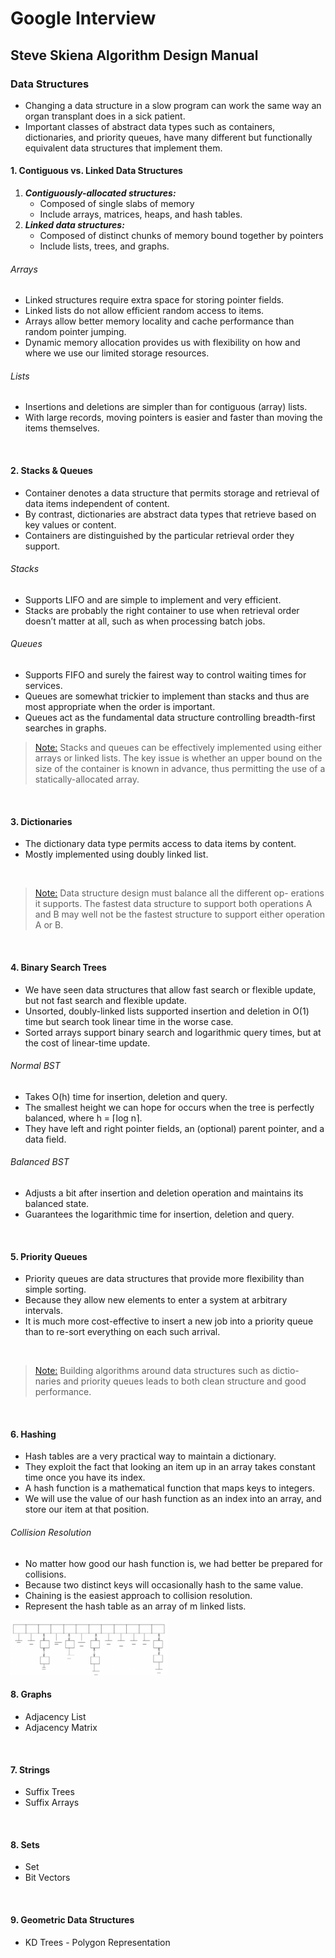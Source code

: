 # Google Interview



## Steve Skiena Algorithm Design Manual

### Data Structures

- Changing a data structure in a slow program can work the same way an organ transplant does in a sick patient.
- Important classes of abstract data types such as containers, dictionaries, and priority queues, have many different but functionally equivalent data structures that implement them.

#### 1. Contiguous vs. Linked Data Structures

1. ***Contiguously-allocated structures:***
   - Composed of single slabs of memory
   - Include arrays, matrices, heaps, and hash tables.
2. ***Linked data structures:***
   - Composed of distinct chunks of memory bound together by pointers
   - Include lists, trees, and graphs.

###### Arrays

- Linked structures require extra space for storing pointer fields.
- Linked lists do not allow efficient random access to items.
- Arrays allow better memory locality and cache performance than random pointer jumping.
- Dynamic memory allocation provides us with flexibility on how and where we use our limited storage resources.

###### Lists

- Insertions and deletions are simpler than for contiguous (array) lists.
- With large records, moving pointers is easier and faster than moving the items themselves.

<br>

#### 2. Stacks & Queues

- Container denotes a data structure that permits storage and retrieval of data items independent of content.
- By contrast, dictionaries are abstract data types that retrieve based on key values or content.
- Containers are distinguished by the particular retrieval order they support.

###### Stacks

- Supports LIFO and are simple to implement and very efficient.
- Stacks are probably the right container to use when retrieval order doesn’t matter at all, such as when processing batch jobs.

###### Queues

- Supports FIFO and surely the fairest way to control waiting times for services.
- Queues are somewhat trickier to implement than stacks and thus are most appropriate when the order is important.
- Queues act as the fundamental data structure controlling breadth-first searches in graphs.



> [Note:]() Stacks and queues can be effectively implemented using either arrays or linked lists. The key issue is whether an upper bound on the size of the container is known in advance, thus permitting the use of a statically-allocated array.

<br>

#### 3. Dictionaries

- The dictionary data type permits access to data items by content.
- Mostly implemented using doubly linked list.

<br>

> [Note:]() Data structure design must balance all the different op- erations it supports. The fastest data structure to support both operations A and B may well not be the fastest structure to support either operation A or B.

<br>

#### 4. Binary Search Trees

- We have seen data structures that allow fast search or flexible update, but not fast search and flexible update.
- Unsorted, doubly-linked lists supported insertion and deletion in O(1) time but search took linear time in the worse case.
- Sorted arrays support binary search and logarithmic query times, but at the cost of linear-time update.

###### Normal BST

- Takes O(h) time for insertion, deletion and query.
- The smallest height we can hope for occurs when the tree is perfectly balanced, where h = ⌈log n⌉.
- They have left and right pointer fields, an (optional) parent pointer, and a data field.

###### Balanced BST

- Adjusts a bit after insertion and deletion operation and maintains its balanced state.
- Guarantees the logarithmic time for insertion, deletion and query.

<br>

#### 5. Priority Queues

- Priority queues are data structures that provide more flexibility than simple sorting.
- Because they allow new elements to enter a system at arbitrary intervals.
- It is much more cost-effective to insert a new job into a priority queue than to re-sort everything on each such arrival.

<br>

> [Note:]() Building algorithms around data structures such as dictio- naries and priority queues leads to both clean structure and good performance.

<br>

#### 6. Hashing

- Hash tables are a very practical way to maintain a dictionary.
- They exploit the fact that looking an item up in an array takes constant time once you have its index.
- A hash function is a mathematical function that maps keys to integers.
- We will use the value of our hash function as an index into an array, and store our item at that position.

###### Collision Resolution

- No matter how good our hash function is, we had better be prepared for collisions.
- Because two distinct keys will occasionally hash to the same value.
- Chaining is the easiest approach to collision resolution.
- Represent the hash table as an array of m linked lists.

<img src="assets/collision_resolution_chaining.png" width="50%">

<br>

#### 8. Graphs

- Adjacency List
- Adjacency Matrix

<br>

#### 7. Strings

- Suffix Trees
- Suffix Arrays

<br>

#### 8. Sets

- Set
- Bit Vectors

<br>

#### 9. Geometric Data Structures

- KD Trees - Polygon Representation





